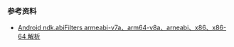 ### 参考资料
- [Android ndk.abiFilters armeabi-v7a、arm64-v8a、arneabi、x86、x86-64 解析](https://blog.csdn.net/yearningseeker/article/details/118554430?spm=1001.2101.3001.6661.1&utm_medium=distribute.pc_relevant_t0.none-task-blog-2~default~CTRLIST~Rate-1-118554430-blog-112055328.pc_relevant_aa&depth_1-utm_source=distribute.pc_relevant_t0.none-task-blog-2~default~CTRLIST~Rate-1-118554430-blog-112055328.pc_relevant_aa&utm_relevant_index=1)
